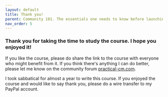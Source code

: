 ```yaml
---
layout: default
title: Thank you!
parent: Community 101. The essentials one needs to know before launching a community
nav_order: 5
---
```


### Thank you for taking the time to study the course. I hope you enjoyed it!

If you like the course, please do share the link to the course with everyone who might benefit from it. If you think there's anything I can do better, please let me know on the community forum [practical-cm.com](https://practical-cm.com/).

I took sabbatical for almost a year to write this course. If you enjoyed the course and would like to say thank you, please do a wire transfer to my PayPal account.

<script src="https://www.paypal.com/sdk/js?client-id=BAAg-nJ6hfif8p4lxJo2izxJL0dSW1xAvFpCR9IIB10gWZTUUfdYi3oRBQWfUm4BKdYTXGTMwYyhH-3eE8&components=hosted-buttons&disable-funding=venmo&currency=EUR"></script>
<div id="paypal-container-DXP3A24DBF7GW"></div>
<script>
  paypal.HostedButtons({
    hostedButtonId: "DXP3A24DBF7GW",
  }).render("#paypal-container-DXP3A24DBF7GW")
</script>
